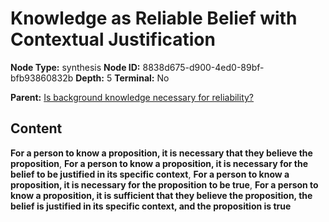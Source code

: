 # Knowledge as Reliable Belief with Contextual Justification

**Node Type:** synthesis
**Node ID:** 8838d675-d900-4ed0-89bf-bfb93860832b
**Depth:** 5
**Terminal:** No

**Parent:** [Is background knowledge necessary for reliability?](is-background-knowledge-necessary-for-reliability-antithesis-46f291db-1d15-45d7-b769-bbea9b6dec50.md)

## Content

**For a person to know a proposition, it is necessary that they believe the proposition**, **For a person to know a proposition, it is necessary for the belief to be justified in its specific context**, **For a person to know a proposition, it is necessary for the proposition to be true**, **For a person to know a proposition, it is sufficient that they believe the proposition, the belief is justified in its specific context, and the proposition is true**

